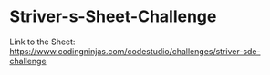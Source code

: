 # Striver-s-Sheet-Challenge
Link to the Sheet:
https://www.codingninjas.com/codestudio/challenges/striver-sde-challenge
